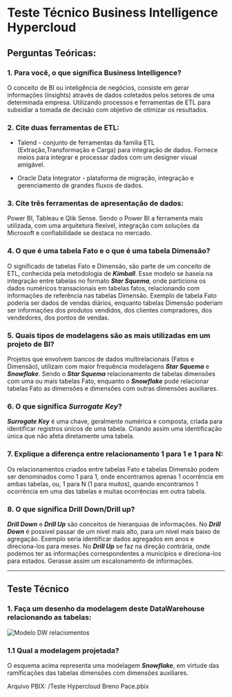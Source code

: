 # Teste Técnico Business Intelligence Hypercloud

## Perguntas Teóricas: ##

### 1.	Para você, o que significa Business Intelligence? ###
O conceito de BI ou inteligência de negócios, consiste em gerar informações (insights) através de dados coletados pelos setores de uma determinada empresa. Utilizando processos e ferramentas de ETL para subsidiar a tomada de decisão com objetivo de otimizar os resultados.

### 2.	Cite duas ferramentas de ETL: ###

* Talend - conjunto de ferramentas da familia ETL (Extração,Transformação e Carga) para integração de dados. Fornece meios para integrar e processar dados com um designer visual amigável.

* Oracle Data Integrator - plataforma de migração, integração e gerenciamento de grandes fluxos de dados.

### 3.	Cite três ferramentas de apresentação de dados: ###
Power BI, Tableau e Qlik Sense. Sendo o Power BI a ferramenta mais utilizada, com uma arquitetura flexível, integração com soluções da Microsoft e confiabilidade se destaca no mercado.

### 4.	O que é uma tabela Fato e o que é uma tabela Dimensão? ###
O significado de tabelas Fato e Dimensão, são parte de um conceito de ETL, conhecida pela metodologia de ***Kimball***. Esse modelo se baseia na integração entre tabelas no formato ***Star Squema***, onde particiona os dados numéricos transacionais em tabelas fatos, relacionando com informações de referência nas tabelas Dimensão. Exemplo de tabela Fato poderia ser dados de vendas diários, enquanto tabelas Dimensão poderiam ser informações dos produtos vendidos, dos clientes compradores, dos vendedores, dos pontos de vendas.

### 5.	Quais tipos de modelagens são as mais utilizadas em um projeto de BI? ###
Projetos que envolvem bancos de dados multirelacionais (Fatos e Dimensão), utilizam com maior frequência modelagens ***Star Squema*** e ***Snowflake***. Sendo o ***Star Squema*** relacionamento de tabelas dimensões com uma ou mais tabelas Fato, enquanto o ***Snowflake*** pode relacionar tabelas Fato as dimensões e dimensões com outras dimensões auxiliares.

### 6.	O que significa ***Surrogate Key***? ###
***Surrogate Key*** é uma chave, geralmente numérica e composta, criada para identificar registros únicos de uma tabela. Criando assim uma identificação única que não afeta diretamente uma tabela.

### 7.	Explique a diferença entre relacionamento 1 para 1 e 1 para N: ###
Os relacionamentos criados entre tabelas Fato e tabelas Dimensão podem ser denominados como 1 para 1, onde encontramos apenas 1 ocorrência em ambas tabelas, ou, 1 para N (1 para muitos), quando encontramos 1 ocorrência em uma das tabelas e muitas ocorrências em outra tabela.

### 8.	O que significa Drill Down/Drill up? ###
***Drill Down*** e ***Drill Up*** são conceitos de hierarquias de informações. No ***Drill Down*** é possível passar de um nível mais alto, para um nível mais baixo de agregação. Exemplo seria identificar dados agregados em anos e direciona-los para meses. No ***Drill Up*** se faz na direção contrária, onde podemos ter as informações correspondentes a municípios e direciona-los para estados. Gerasse assim um escalonamento de informações.

---

## Teste Técnico ##

### 1. Faça um desenho da modelagem deste DataWarehouse relacionando as tabelas:

![Modelo DW relaciomentos](https://user-images.githubusercontent.com/116115002/196692130-476a1fba-f203-43f8-a2d1-7c49572ba304.png)

### 1.1 Qual a modelagem projetada? ###
O esquema acima representa uma modelagem ***Snowflake***, em virtude das ramificações das tabelas dimensões com dimensões auxiliares.

Arquivo PBIX: /Teste Hypercloud Breno Pace.pbix

